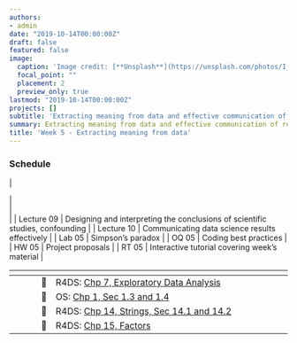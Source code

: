 ```yaml
---
authors:
- admin
date: "2019-10-14T00:00:00Z"
draft: false
featured: false
image:
  caption: 'Image credit: [**Unsplash**](https://unsplash.com/photos/I_LgQ8JZFGE)'
  focal_point: ""
  placement: 2
  preview_only: true
lastmod: "2019-10-14T00:00:00Z"
projects: []
subtitle: 'Extracting meaning from data and effective communication of results :speech_bubble:'
summary: Extracting meaning from data and effective communication of results
title: 'Week 5 - Extracting meaning from data'
---
```


### Schedule

| <div style="width:60px"></div>  | <div style="width:420px"></div> |  <div style="width:190px"></div>   |
| Lecture 09 | Designing and interpreting the conclusions of scientific studies, confounding |
| Lecture 10 | Communicating data science results effectively | 
| Lab 05     | Simpson’s paradox |
| OQ 05      | Coding best practices |
| HW 05      | Project proposals |
| RT 05      | Interactive tutorial covering week’s material |

| <div style="width:60px"></div>  | <div style="width:420px"></div>  |  <div style="width:190px"></div> |
|----:|---|---|
| :open_book: | R4DS: [Chp 7, Exploratory Data Analysis](https://r4ds.had.co.nz/exploratory-data-analysis.html) | **Required** |
| :open_book: | OS: [Chp 1, Sec 1.3 and 1.4](https://www.openintro.org/stat/textbook.php?stat_book=os) | **Required** |
| :open_book: | R4DS: [Chp 14, Strings, Sec 14.1 and 14.2](https://r4ds.had.co.nz/strings.html) | **Required** |
| :open_book: | R4DS: [Chp 15, Factors](https://r4ds.had.co.nz/factors.html) | **Required** |
